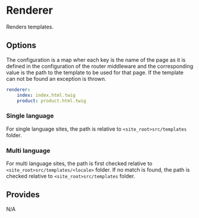 # Renderer
Renders templates.

## Options
The configuration is a map wher each key is the name of the page as it is defined in the configuration of the router middleware and the corresponding value is the path to the template to be used for that page. If the template can not be found an exception is thrown.

```yaml
renderer:
    index: index.html.twig
    product: product.html.twig
```

### Single language
For single language sites, the path is relative to `<site_root>src/templates` folder.

### Multi language
For multi language sites, the path is first checked relative to `<site_root>src/templates/<locale>` folder. If no match is found, the path is checked relative to `<site_root>src/templates` folder.

## Provides
N/A

